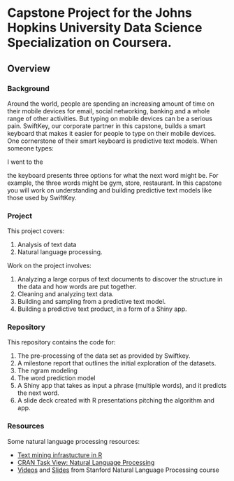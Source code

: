 # Capstone Project for the Johns Hopkins University Data Science Specialization on Coursera.


## Overview


### Background
Around the world, people are spending an increasing amount of time on their mobile devices for email, social networking, banking and a whole range of other activities. But typing on mobile devices can be a serious pain. SwiftKey, our corporate partner in this capstone, builds a smart keyboard that makes it easier for people to type on their mobile devices. One cornerstone of their smart keyboard is predictive text models. When someone types:

I went to the

the keyboard presents three options for what the next word might be. For example, the three words might be gym, store, restaurant. In this capstone you will work on understanding and building predictive text models like those used by SwiftKey.


### Project
This project covers: 
1. Analysis of text data 
2. Natural language processing. 

Work on the project involves:
1. Analyzing a large corpus of text documents to discover the structure in the data and how words are put together. 
2. Cleaning and analyzing text data.
3. Building and sampling from a predictive text model.
4. Building a predictive text product, in a form of a Shiny app.


### Repository
This repository contains the code for:
1. The pre-processing of the data set as provided by Swiftkey.
2. A milestone report that outlines the initial exploration of the datasets.
3. The ngram modeling
4. The word prediction model
5. A Shiny app that takes as input a phrase (multiple words), and it predicts the next word.
5. A slide deck created with R presentations pitching the algorithm and app.

### Resources
Some natural language processing resources:

*  [Text mining infrastucture in R]("http://www.jstatsoft.org/v25/i05/")
*  [CRAN Task View: Natural Language Processing]("http://cran.r-project.org/web/views/NaturalLanguageProcessing.html")
*  [Videos]("https://www.youtube.com/user/OpenCourseOnline/search?query=NLP") and [Slides]("https://web.stanford.edu/~jurafsky/NLPCourseraSlides.html") from Stanford Natural Language Processing course
